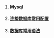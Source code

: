 1. #### [Mysql](/sql/mysql.md)
2. #### [连接数据库常用配置](/sql/lian-jie-shu-ju-ku-chang-yong-pei-zhi.md)
3. #### [数据库常用语法](/sql/chang-yong-yu-fa.md)

#### 



